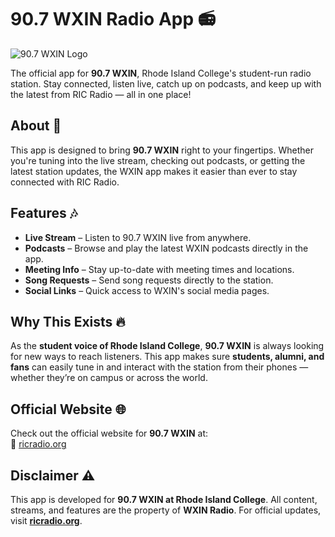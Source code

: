 # 90.7 WXIN Radio App 📻

![90.7 WXIN Logo](./wxin-logo.png)

The official app for **90.7 WXIN**, Rhode Island College's student-run radio station. Stay connected, listen live, catch up on podcasts, and keep up with the latest from RIC Radio — all in one place!

## About 📱

This app is designed to bring **90.7 WXIN** right to your fingertips. Whether you're tuning into the live stream, checking out podcasts, or getting the latest station updates, the WXIN app makes it easier than ever to stay connected with RIC Radio.

## Features 🎶

- **Live Stream** – Listen to 90.7 WXIN live from anywhere.
- **Podcasts** – Browse and play the latest WXIN podcasts directly in the app.
- **Meeting Info** – Stay up-to-date with meeting times and locations.
- **Song Requests** – Send song requests directly to the station.
- **Social Links** – Quick access to WXIN's social media pages.

## Why This Exists 🔥

As the **student voice of Rhode Island College**, **90.7 WXIN** is always looking for new ways to reach listeners. This app makes sure **students, alumni, and fans** can easily tune in and interact with the station from their phones — whether they’re on campus or across the world.

## Official Website 🌐

Check out the official website for **90.7 WXIN** at:  
🔗 [ricradio.org](https://ricradio.org)

## Disclaimer ⚠️

This app is developed for **90.7 WXIN at Rhode Island College**. All content, streams, and features are the property of **WXIN Radio**. For official updates, visit **[ricradio.org](https://ricradio.org)**.
